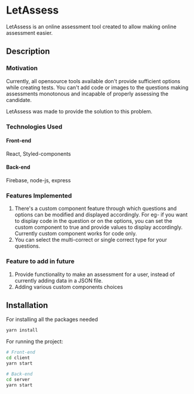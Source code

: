 # LetAssess

LetAssess is an online assessment tool created to allow making online assessment easier.

## Description

### Motivation

Currently, all opensource tools available don't provide sufficient options while creating tests. You can't add code or images to the questions making assessments monotonous and incapable of properly assessing the candidate.

LetAssess was made to provide the solution to this problem.

### Technologies Used

#### Front-end

React, Styled-components

#### Back-end

Firebase, node-js, express

### Features Implemented

1. There's a custom component feature through which questions and options can be modified and displayed accordingly. For eg- if you want to display code in the question or on the options, you can set the custom component to true and provide values to display accordingly. Currently custom component works for code only.
2. You can select the multi-correct or single correct type for your questions.

### Feature to add in future

1. Provide functionality to make an assessment for a user, instead of currently adding data in a JSON file.
2. Adding various custom components choices

## Installation

For installing all the packages needed

```bash
yarn install
```

For running the project:

```bash
# Front-end
cd client
yarn start

# Back-end
cd server
yarn start

```
